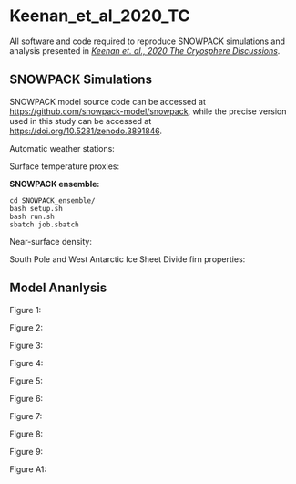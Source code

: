 # Keenan_et_al_2020_TC
All software and code required to reproduce SNOWPACK simulations and analysis presented in [*Keenan et. al., 2020 The Cryosphere Discussions*](https://tc.copernicus.org/preprints/tc-2020-175/). 

## SNOWPACK Simulations
SNOWPACK model source code can be accessed at https://github.com/snowpack-model/snowpack, while the precise version used in this study can be accessed at https://doi.org/10.5281/zenodo.3891846. 

Automatic weather stations:

Surface temperature proxies:

**SNOWPACK ensemble:**
```
cd SNOWPACK_ensemble/
bash setup.sh
bash run.sh
sbatch job.sbatch
```

Near-surface density: 

South Pole and West Antarctic Ice Sheet Divide firn properties: 


## Model Ananlysis
Figure 1:

Figure 2: 

Figure 3: 

Figure 4: 

Figure 5:

Figure 6:

Figure 7:

Figure 8: 

Figure 9: 

Figure A1: 

